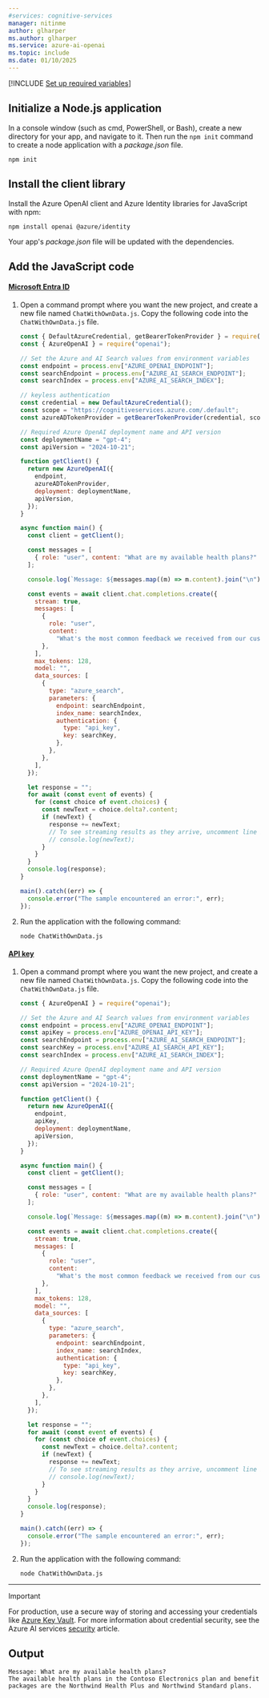 ```yaml
---
#services: cognitive-services
manager: nitinme
author: glharper
ms.author: glharper
ms.service: azure-ai-openai
ms.topic: include
ms.date: 01/10/2025
---
```


[!INCLUDE [Set up required variables](./use-your-data-common-variables.md)]


## Initialize a Node.js application

In a console window (such as cmd, PowerShell, or Bash), create a new directory for your app, and navigate to it. Then run the `npm init` command to create a node application with a _package.json_ file.

```console
npm init
```

## Install the client library

Install the Azure OpenAI client and Azure Identity libraries for JavaScript with npm:

```console
npm install openai @azure/identity
```

Your app's _package.json_ file will be updated with the dependencies.

## Add the JavaScript code

#### [Microsoft Entra ID](#tab/javascript-keyless)

1. Open a command prompt where you want the new project, and create a new file named `ChatWithOwnData.js`. Copy the following code into the `ChatWithOwnData.js` file.
    
    ```javascript
    const { DefaultAzureCredential, getBearerTokenProvider } = require("@azure/identity");
    const { AzureOpenAI } = require("openai");
    
    // Set the Azure and AI Search values from environment variables
    const endpoint = process.env["AZURE_OPENAI_ENDPOINT"];
    const searchEndpoint = process.env["AZURE_AI_SEARCH_ENDPOINT"];
    const searchIndex = process.env["AZURE_AI_SEARCH_INDEX"];

    // keyless authentication    
    const credential = new DefaultAzureCredential();
    const scope = "https://cognitiveservices.azure.com/.default";
    const azureADTokenProvider = getBearerTokenProvider(credential, scope);

    // Required Azure OpenAI deployment name and API version
    const deploymentName = "gpt-4";
    const apiVersion = "2024-10-21";
    
    function getClient() {
      return new AzureOpenAI({
        endpoint,
        azureADTokenProvider,
        deployment: deploymentName,
        apiVersion,
      });
    }
    
    async function main() {
      const client = getClient();
    
      const messages = [
        { role: "user", content: "What are my available health plans?" },
      ];
    
      console.log(`Message: ${messages.map((m) => m.content).join("\n")}`);
    
      const events = await client.chat.completions.create({
        stream: true,
        messages: [
          {
            role: "user",
            content:
              "What's the most common feedback we received from our customers about the product?",
          },
        ],
        max_tokens: 128,
        model: "",
        data_sources: [
          {
            type: "azure_search",
            parameters: {
              endpoint: searchEndpoint,
              index_name: searchIndex,
              authentication: {
                type: "api_key",
                key: searchKey,
              },
            },
          },
        ],
      });
    
      let response = "";
      for await (const event of events) {
        for (const choice of event.choices) {
          const newText = choice.delta?.content;
          if (newText) {
            response += newText;
            // To see streaming results as they arrive, uncomment line below
            // console.log(newText);
          }
        }
      }
      console.log(response);
    }
    
    main().catch((err) => {
      console.error("The sample encountered an error:", err);
    });
    ```

1. Run the application with the following command:

    ```console
    node ChatWithOwnData.js
    ```


#### [API key](#tab/javascript-key)

1. Open a command prompt where you want the new project, and create a new file named `ChatWithOwnData.js`. Copy the following code into the `ChatWithOwnData.js` file.
    
    ```javascript
    const { AzureOpenAI } = require("openai");
    
    // Set the Azure and AI Search values from environment variables
    const endpoint = process.env["AZURE_OPENAI_ENDPOINT"];
    const apiKey = process.env["AZURE_OPENAI_API_KEY"];
    const searchEndpoint = process.env["AZURE_AI_SEARCH_ENDPOINT"];
    const searchKey = process.env["AZURE_AI_SEARCH_API_KEY"];
    const searchIndex = process.env["AZURE_AI_SEARCH_INDEX"];
    
    // Required Azure OpenAI deployment name and API version
    const deploymentName = "gpt-4";
    const apiVersion = "2024-10-21";
    
    function getClient() {
      return new AzureOpenAI({
        endpoint,
        apiKey,
        deployment: deploymentName,
        apiVersion,
      });
    }
    
    async function main() {
      const client = getClient();
    
      const messages = [
        { role: "user", content: "What are my available health plans?" },
      ];
    
      console.log(`Message: ${messages.map((m) => m.content).join("\n")}`);
    
      const events = await client.chat.completions.create({
        stream: true,
        messages: [
          {
            role: "user",
            content:
              "What's the most common feedback we received from our customers about the product?",
          },
        ],
        max_tokens: 128,
        model: "",
        data_sources: [
          {
            type: "azure_search",
            parameters: {
              endpoint: searchEndpoint,
              index_name: searchIndex,
              authentication: {
                type: "api_key",
                key: searchKey,
              },
            },
          },
        ],
      });
    
      let response = "";
      for await (const event of events) {
        for (const choice of event.choices) {
          const newText = choice.delta?.content;
          if (newText) {
            response += newText;
            // To see streaming results as they arrive, uncomment line below
            // console.log(newText);
          }
        }
      }
      console.log(response);
    }
    
    main().catch((err) => {
      console.error("The sample encountered an error:", err);
    });
    ```

1. Run the application with the following command:

    ```console
    node ChatWithOwnData.js
    ```

---


> [!IMPORTANT]
> For production, use a secure way of storing and accessing your credentials like [Azure Key Vault](/azure/key-vault/general/overview). For more information about credential security, see the Azure AI services [security](../../security-features.md) article.


## Output

```output
Message: What are my available health plans?
The available health plans in the Contoso Electronics plan and benefit packages are the Northwind Health Plus and Northwind Standard plans.

```

